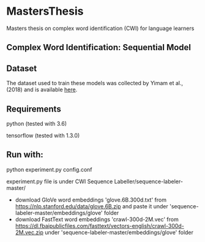 # MastersThesis
Masters thesis on complex word identification (CWI) for language learners

## Complex Word Identification: Sequential Model

## Dataset

The dataset used to train these models was collected by Yimam et al., (2018) and is available [here](https://www.inf.uni-hamburg.de/en/inst/ab/lt/resources/data/complex-word-identification-dataset.html).

## Requirements
python (tested with 3.6)

tensorflow (tested with 1.3.0)

## Run with:

python experiment.py config.conf

experiment.py file is under CWI Sequence Labeller/sequence-labeler-master/

- download GloVe word embeddings 'glove.6B.300d.txt' from https://nlp.stanford.edu/data/glove.6B.zip and paste it under 'sequence-labeler-master/embeddings/glove' folder
- download FastText word embeddings 'crawl-300d-2M.vec' from https://dl.fbaipublicfiles.com/fasttext/vectors-english/crawl-300d-2M.vec.zip under 'sequence-labeler-master/embeddings/glove' folder

